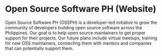 # Open Source Software PH (Website)

Open Source Software PH (OSSPH) is a developer-led initiative to grow the community of developers building open source software across the Philippines. Our goal is to help open source maintainers to get proper support for their projects. Our future plans include virtual meetups, training for new OSS maintainers, connecting them with mentors and companies that can potentially support them.
